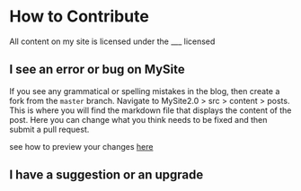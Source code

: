 # How to Contribute

All content on my site is licensed under the ___ licensed

## I see an error or bug on MySite

If you see any grammatical or spelling mistakes in the blog, then create a fork from the `master` branch. Navigate to MySite2.0 > src > content > posts. This is where you will find the markdown file that displays the content of the post. Here you can change what you think needs to be fixed and then submit a pull request.

see how to preview your changes [here](/src/README.md)


## I have a suggestion or an upgrade

